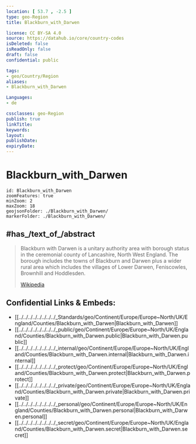 ```yaml
---
location: [ 53.7 , -2.5 ] 
type: geo-Region
title: Blackburn_with_Darwen

license: CC BY-SA 4.0
source: https://datahub.io/core/country-codes
isDeleted: false
isReadOnly: false
draft: false
confidential: public

tags:
- geo/Country/Region
aliases:
- Blackburn_with_Darwen

Languages:
- de

cssclasses: geo-Region
publish: true
linkTitle: 
keywords: 
layout: 
publishDate: 
expiryDate: 
---
```


# Blackburn_with_Darwen

```leaflet
id: Blackburn_with_Darwen
zoomFeatures: true 
minZoom: 2 
maxZoom: 18
geojsonFolder: ./Blackburn_with_Darwen/
markerFolder: ./Blackburn_with_Darwen/
```


## #has_/text_of_/abstract 

> Blackburn with Darwen is a unitary authority area with borough status in the ceremonial county of Lancashire, North West England. The borough includes the towns of Blackburn and Darwen plus a wider rural area which includes the villages of Lower Darwen, Feniscowles, Brownhill and Hoddlesden.
>
> [Wikipedia](https://en.wikipedia.org/wiki/Blackburn%20with%20Darwen)



## Confidential Links & Embeds: 
- [[../../../../../../../../_Standards/geo/Continent/Europe/Europe~North/UK/England/Counties/Blackburn_with_Darwen|Blackburn_with_Darwen]] 
- [[../../../../../../../../_public/geo/Continent/Europe/Europe~North/UK/England/Counties/Blackburn_with_Darwen.public|Blackburn_with_Darwen.public]] 
- [[../../../../../../../../_internal/geo/Continent/Europe/Europe~North/UK/England/Counties/Blackburn_with_Darwen.internal|Blackburn_with_Darwen.internal]] 
- [[../../../../../../../../_protect/geo/Continent/Europe/Europe~North/UK/England/Counties/Blackburn_with_Darwen.protect|Blackburn_with_Darwen.protect]] 
- [[../../../../../../../../_private/geo/Continent/Europe/Europe~North/UK/England/Counties/Blackburn_with_Darwen.private|Blackburn_with_Darwen.private]] 
- [[../../../../../../../../_personal/geo/Continent/Europe/Europe~North/UK/England/Counties/Blackburn_with_Darwen.personal|Blackburn_with_Darwen.personal]] 
- [[../../../../../../../../_secret/geo/Continent/Europe/Europe~North/UK/England/Counties/Blackburn_with_Darwen.secret|Blackburn_with_Darwen.secret]] 

